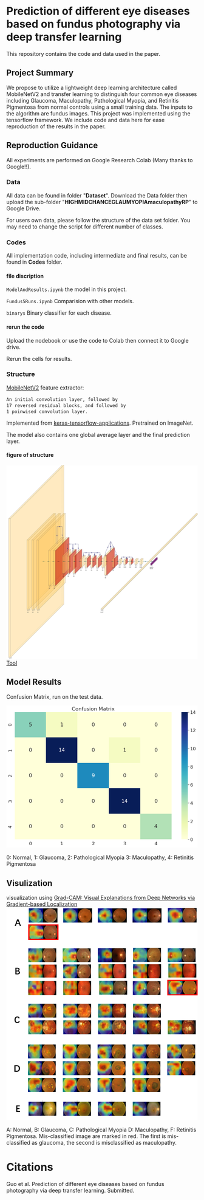 # Prediction of different eye diseases based on fundus photography via deep transfer learning
This repository contains the code and data used in the paper.
## Project Summary
We propose to utilize a lightweight deep learning architecture called MobileNetV2 and transfer learning to distinguish four common eye diseases including Glaucoma, Maculopathy, Pathological Myopia, and Retinitis Pigmentosa from normal controls using a small training data. The inputs to the algorithm are fundus images. This project was implemented using the tensorflow framework. We include code and data here for ease reproduction of the results in the paper.  

## Reproduction Guidance
All experiments are performed on Google Research Colab (Many thanks to Google!!).

### Data 
All data can be found in folder "**Dataset**". Download the Data folder then upload the sub-folder "**HIGHMIDCHANCEGLAUMYOPIAmaculopathyRP**" to Google Drive.

For users own data, please follow the structure of the data set folder. You may need to change the script for different number of classes. 

### Codes
All implementation code, including intermediate and final results, can be found in **Codes** folder.

#### file discription
`ModelAndResults.ipynb` the model in this project.

`Fundus5Runs.ipynb` Comparision with other models.

`binarys` Binary classifier for each disease.




#### rerun the code
Upload the nodebook or use the code to Colab then connect it to Google drive.

Rerun the cells for results.


### Structure
[MobileNetV2](https://ieeexplore.ieee.org/document/8578572) feature extractor: 

    An initial convolution layer, followed by 
    17 reversed residual blocks, and followed by
    1 poinwised convolution layer.
   Implemented  from [keras-tensorflow-applications](https://www.tensorflow.org/api_docs/python/tf/keras/applications/MobileNetV2). Pretrained on ImageNet.

The model also contains one global average layer and the final prediction layer.



#### figure of structure
![image](https://github.com/gcowen/fundusimageclassification/blob/master/IMG/Stucture2.jpg)
[Tool](https://github.com/HarisIqbal88/PlotNeuralNet)

## Model Results
Confusion Matrix, run on the test data.

![image](https://github.com/gcowen/fundusimageclassification/blob/master/IMG/Picture2.png)

0: Normal, 1: Glaucoma, 2: Pathological Myopia 3: Maculopathy, 4: Retinitis Pigmentosa

## Visulization
visualization using [Grad-CAM: Visual Explanations from Deep Networks via Gradient-based Localization](https://ieeexplore.ieee.org/document/8237336)
![image](https://github.com/gcowen/fundusimageclassification/blob/master/IMG/Picture1.png)

A: Normal, B: Glaucoma, C: Pathological Myopia D: Maculopathy, F: Retinitis Pigmentosa.
Mis-classified image are marked in red. The first is mis-classified as glaucoma, the second is misclassified as maculopathy.

# Citations
Guo et al. Prediction of different eye diseases based on fundus photography via deep transfer learning. Submitted.
